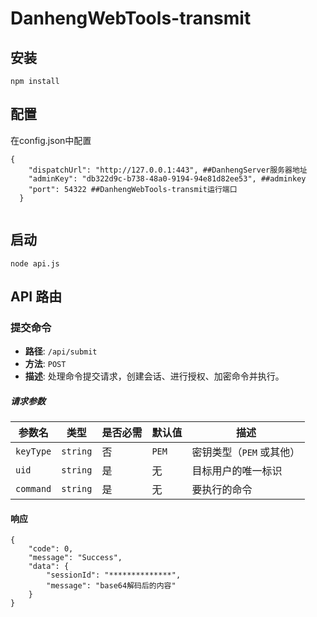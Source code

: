 # DanhengWebTools-transmit
## 安装
 `
 npm install
 `
## 配置
在config.json中配置

```
{
    "dispatchUrl": "http://127.0.0.1:443", ##DanhengServer服务器地址
    "adminKey": "db322d9c-b738-48a0-9194-94e81d82ee53", ##adminkey
    "port": 54322 ##DanhengWebTools-transmit运行端口
  }
  
```

## 启动
`
node api.js
`

## API 路由

### 提交命令

- **路径**: `/api/submit`
- **方法**: `POST`
- **描述**: 处理命令提交请求，创建会话、进行授权、加密命令并执行。

##### 请求参数

| 参数名     | 类型   | 是否必需 | 默认值 | 描述                           |
|------------|--------|----------|--------|--------------------------------|
| `keyType`   | `string` | 否       | `PEM`  | 密钥类型（`PEM` 或其他）       |
| `uid`       | `string` | 是       | 无     | 目标用户的唯一标识             |
| `command`   | `string` | 是       | 无     | 要执行的命令                   |

#### 响应
```
{
    "code": 0,
    "message": "Success",
    "data": {
        "sessionId": "**************",
        "message": "base64解码后的内容"
    }
}
```